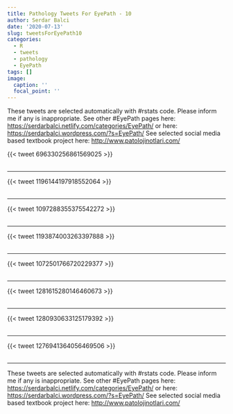 ```yaml
---
title: Pathology Tweets For EyePath - 10
author: Serdar Balci
date: '2020-07-13'
slug: tweetsForEyePath10
categories:
  - R
  - tweets
  - pathology
  - EyePath
tags: []
image:
  caption: ''
  focal_point: ''
---
```



These tweets are selected automatically with #rstats code. Please inform me if any is inappropriate.
See other #EyePath pages here: https://serdarbalci.netlify.com/categories/EyePath/  or here: https://serdarbalci.wordpress.com/?s=EyePath/ 
See selected social media based textbook project here: http://www.patolojinotlari.com/

{{< tweet 696330256861569025 >}}
<br>
<br>
<hr>
{{< tweet 1196144197918552064 >}}
<br>
<br>
<hr>
{{< tweet 1097288355375542272 >}}
<br>
<br>
<hr>
{{< tweet 1193874003263397888 >}}
<br>
<br>
<hr>
{{< tweet 1072501766720229377 >}}
<br>
<br>
<hr>
{{< tweet 1281615280146460673 >}}
<br>
<br>
<hr>
{{< tweet 1280930633125179392 >}}
<br>
<br>
<hr>
{{< tweet 1276941364056469506 >}}
<br>
<br>
<hr>


These tweets are selected automatically with #rstats code. Please inform me if any is inappropriate.
See other #EyePath pages here: https://serdarbalci.netlify.com/categories/EyePath/  or here: https://serdarbalci.wordpress.com/?s=EyePath/ 
See selected social media based textbook project here: http://www.patolojinotlari.com/
